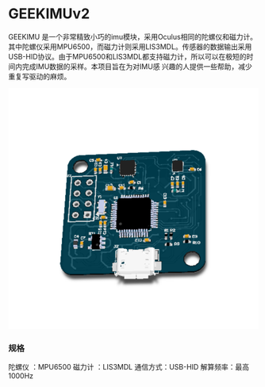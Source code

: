 ﻿# GEEKIMUv2
GEEKIMU 是一个非常精致小巧的imu模块，采用Oculus相同的陀螺仪和磁力计。其中陀螺仪采用MPU6500，而磁力计则采用LIS3MDL。传感器的数据输出采用USB-HID协议。由于MPU6500和LIS3MDL都支持磁力计，所以可以在极短的时间内完成IMU数据的采样。本项目旨在为对IMU感
兴趣的人提供一些帮助，减少重复写驱动的麻烦。

![](3.Docs\Image\1.jpg)

### 规格
陀螺仪   ：MPU6500
磁力计   ：LIS3MDL
通信方式：USB-HID
解算频率：最高1000Hz


